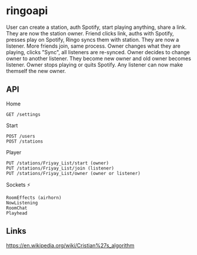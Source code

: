 # ringoapi

User can create a station, auth Spotify, start playing anything, share a link. They are now the station owner.
Friend clicks link, auths with Spotify, presses play on Spotify, Ringo syncs them with station. They are now a listener.
More friends join, same process.
Owner changes what they are playing, clicks "Sync", all listeners are re-synced.
Owner decides to change owner to another listener. They become new owner and old owner becomes listener.
Owner stops playing or quits Spotify. Any listener can now make themself the new owner.

## API

Home

    GET /settings 

Start

    POST /users
    POST /stations

Player

    PUT /stations/Friyay_List/start (owner)
    PUT /stations/Friyay_List/join (listener)
    PUT /stations/Friyay_List/owner (owner or listener)
    
Sockets ⚡

    RoomEffects (airhorn)
    NowListening
    RoomChat
    Playhead

## Links

<https://en.wikipedia.org/wiki/Cristian%27s_algorithm>